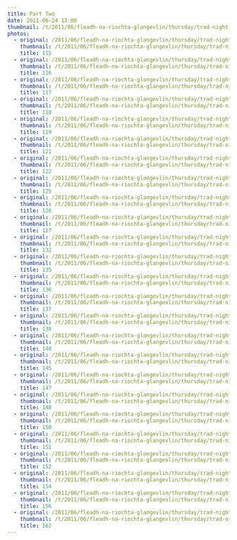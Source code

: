 ```yaml
---
title: Part Two
date: 2011-06-24 12:00
thumbnail: /t/2011/06/fleadh-na-riochta-glangevlin/thursday/trad-night-in-glan-bar-part-one/part-two/115.jpg
photos:
  - original: /2011/06/fleadh-na-riochta-glangevlin/thursday/trad-night-in-glan-bar-part-one/part-two/115.jpg
    thumbnail: /t/2011/06/fleadh-na-riochta-glangevlin/thursday/trad-night-in-glan-bar-part-one/part-two/115.jpg
    title: 115
  - original: /2011/06/fleadh-na-riochta-glangevlin/thursday/trad-night-in-glan-bar-part-one/part-two/116.jpg
    thumbnail: /t/2011/06/fleadh-na-riochta-glangevlin/thursday/trad-night-in-glan-bar-part-one/part-two/116.jpg
    title: 116
  - original: /2011/06/fleadh-na-riochta-glangevlin/thursday/trad-night-in-glan-bar-part-one/part-two/117.jpg
    thumbnail: /t/2011/06/fleadh-na-riochta-glangevlin/thursday/trad-night-in-glan-bar-part-one/part-two/117.jpg
    title: 117
  - original: /2011/06/fleadh-na-riochta-glangevlin/thursday/trad-night-in-glan-bar-part-one/part-two/118.jpg
    thumbnail: /t/2011/06/fleadh-na-riochta-glangevlin/thursday/trad-night-in-glan-bar-part-one/part-two/118.jpg
    title: 118
  - original: /2011/06/fleadh-na-riochta-glangevlin/thursday/trad-night-in-glan-bar-part-one/part-two/119.jpg
    thumbnail: /t/2011/06/fleadh-na-riochta-glangevlin/thursday/trad-night-in-glan-bar-part-one/part-two/119.jpg
    title: 119
  - original: /2011/06/fleadh-na-riochta-glangevlin/thursday/trad-night-in-glan-bar-part-one/part-two/121.jpg
    thumbnail: /t/2011/06/fleadh-na-riochta-glangevlin/thursday/trad-night-in-glan-bar-part-one/part-two/121.jpg
    title: 121
  - original: /2011/06/fleadh-na-riochta-glangevlin/thursday/trad-night-in-glan-bar-part-one/part-two/122.jpg
    thumbnail: /t/2011/06/fleadh-na-riochta-glangevlin/thursday/trad-night-in-glan-bar-part-one/part-two/122.jpg
    title: 122
  - original: /2011/06/fleadh-na-riochta-glangevlin/thursday/trad-night-in-glan-bar-part-one/part-two/125.jpg
    thumbnail: /t/2011/06/fleadh-na-riochta-glangevlin/thursday/trad-night-in-glan-bar-part-one/part-two/125.jpg
    title: 125
  - original: /2011/06/fleadh-na-riochta-glangevlin/thursday/trad-night-in-glan-bar-part-one/part-two/126.jpg
    thumbnail: /t/2011/06/fleadh-na-riochta-glangevlin/thursday/trad-night-in-glan-bar-part-one/part-two/126.jpg
    title: 126
  - original: /2011/06/fleadh-na-riochta-glangevlin/thursday/trad-night-in-glan-bar-part-one/part-two/127.jpg
    thumbnail: /t/2011/06/fleadh-na-riochta-glangevlin/thursday/trad-night-in-glan-bar-part-one/part-two/127.jpg
    title: 127
  - original: /2011/06/fleadh-na-riochta-glangevlin/thursday/trad-night-in-glan-bar-part-one/part-two/132.jpg
    thumbnail: /t/2011/06/fleadh-na-riochta-glangevlin/thursday/trad-night-in-glan-bar-part-one/part-two/132.jpg
    title: 132
  - original: /2011/06/fleadh-na-riochta-glangevlin/thursday/trad-night-in-glan-bar-part-one/part-two/135.jpg
    thumbnail: /t/2011/06/fleadh-na-riochta-glangevlin/thursday/trad-night-in-glan-bar-part-one/part-two/135.jpg
    title: 135
  - original: /2011/06/fleadh-na-riochta-glangevlin/thursday/trad-night-in-glan-bar-part-one/part-two/136.jpg
    thumbnail: /t/2011/06/fleadh-na-riochta-glangevlin/thursday/trad-night-in-glan-bar-part-one/part-two/136.jpg
    title: 136
  - original: /2011/06/fleadh-na-riochta-glangevlin/thursday/trad-night-in-glan-bar-part-one/part-two/137.jpg
    thumbnail: /t/2011/06/fleadh-na-riochta-glangevlin/thursday/trad-night-in-glan-bar-part-one/part-two/137.jpg
    title: 137
  - original: /2011/06/fleadh-na-riochta-glangevlin/thursday/trad-night-in-glan-bar-part-one/part-two/138.jpg
    thumbnail: /t/2011/06/fleadh-na-riochta-glangevlin/thursday/trad-night-in-glan-bar-part-one/part-two/138.jpg
    title: 138
  - original: /2011/06/fleadh-na-riochta-glangevlin/thursday/trad-night-in-glan-bar-part-one/part-two/140.jpg
    thumbnail: /t/2011/06/fleadh-na-riochta-glangevlin/thursday/trad-night-in-glan-bar-part-one/part-two/140.jpg
    title: 140
  - original: /2011/06/fleadh-na-riochta-glangevlin/thursday/trad-night-in-glan-bar-part-one/part-two/145.jpg
    thumbnail: /t/2011/06/fleadh-na-riochta-glangevlin/thursday/trad-night-in-glan-bar-part-one/part-two/145.jpg
    title: 145
  - original: /2011/06/fleadh-na-riochta-glangevlin/thursday/trad-night-in-glan-bar-part-one/part-two/147.jpg
    thumbnail: /t/2011/06/fleadh-na-riochta-glangevlin/thursday/trad-night-in-glan-bar-part-one/part-two/147.jpg
    title: 147
  - original: /2011/06/fleadh-na-riochta-glangevlin/thursday/trad-night-in-glan-bar-part-one/part-two/148.jpg
    thumbnail: /t/2011/06/fleadh-na-riochta-glangevlin/thursday/trad-night-in-glan-bar-part-one/part-two/148.jpg
    title: 148
  - original: /2011/06/fleadh-na-riochta-glangevlin/thursday/trad-night-in-glan-bar-part-one/part-two/150.jpg
    thumbnail: /t/2011/06/fleadh-na-riochta-glangevlin/thursday/trad-night-in-glan-bar-part-one/part-two/150.jpg
    title: 150
  - original: /2011/06/fleadh-na-riochta-glangevlin/thursday/trad-night-in-glan-bar-part-one/part-two/151.jpg
    thumbnail: /t/2011/06/fleadh-na-riochta-glangevlin/thursday/trad-night-in-glan-bar-part-one/part-two/151.jpg
    title: 151
  - original: /2011/06/fleadh-na-riochta-glangevlin/thursday/trad-night-in-glan-bar-part-one/part-two/152.jpg
    thumbnail: /t/2011/06/fleadh-na-riochta-glangevlin/thursday/trad-night-in-glan-bar-part-one/part-two/152.jpg
    title: 152
  - original: /2011/06/fleadh-na-riochta-glangevlin/thursday/trad-night-in-glan-bar-part-one/part-two/154.jpg
    thumbnail: /t/2011/06/fleadh-na-riochta-glangevlin/thursday/trad-night-in-glan-bar-part-one/part-two/154.jpg
    title: 154
  - original: /2011/06/fleadh-na-riochta-glangevlin/thursday/trad-night-in-glan-bar-part-one/part-two/156.jpg
    thumbnail: /t/2011/06/fleadh-na-riochta-glangevlin/thursday/trad-night-in-glan-bar-part-one/part-two/156.jpg
    title: 156
  - original: /2011/06/fleadh-na-riochta-glangevlin/thursday/trad-night-in-glan-bar-part-one/part-two/162.jpg
    thumbnail: /t/2011/06/fleadh-na-riochta-glangevlin/thursday/trad-night-in-glan-bar-part-one/part-two/162.jpg
    title: 162
---
```

